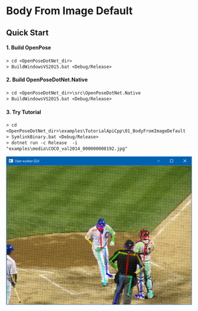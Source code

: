 # Body From Image Default

## Quick Start

#### 1. Build OpenPose

````dos
> cd <OpenPoseDotNet_dir>
> BuildWindowsVS2015.bat <Debug/Release>
````

#### 2. Build OpenPoseDotNet.Native

````dos
> cd <OpenPoseDotNet_dir>\src\OpenPoseDotNet.Native
> BuildWindowsVS2015.bat <Debug/Release>
````

#### 3. Try Tutorial

````dos
> cd <OpenPoseDotNet_dir>\examples\TutorialApiCpp\01_BodyFromImageDefault
> SymlinkBinary.bat <Debug/Release>
> dotnet run -c Release  -i "examples\media\COCO_val2014_000000000192.jpg"
````

<img src="images/example_turorial_1.png"/>